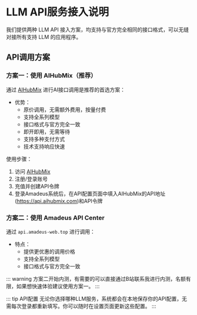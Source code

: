 # LLM API服务接入说明

我们提供两种 LLM API 接入方案，均支持与官方完全相同的接口格式，可以无缝对接所有支持 LLM 的应用程序。

## API调用方案

### 方案一：使用 AIHubMix（推荐）

通过 [AIHubMix](https://aihubmix.com?aff=6zS4) 进行AI接口调用是推荐的首选方案：

- 优势：
  - 原价调用，无需额外费用，按量付费
  - 支持全系列模型
  - 接口格式与官方完全一致
  - 即开即用，无需等待
  - 支持多种支付方式
  - 技术支持响应快速

使用步骤：
1. 访问 [AIHubMix](https://aihubmix.com?aff=6zS4)
2. 注册/登录账号
3. 充值并创建API令牌
4. 登录Amadeus系统后，在API配置页面中填入AIHubMix的API地址(https://api.aihubmix.com)和API令牌

### 方案二：使用 Amadeus API Center

通过 `api.amadeus-web.top` 进行调用：

- 特点：
  - 提供更优惠的调用价格
  - 支持全系列模型
  - 接口格式与官方完全一致

::: warning
方案二开始内测，有需要的可以直接通过B站联系我进行内测，名额有限，如果想快速体验建议使用方案一。
:::

::: tip API配置
无论你选择哪种LLM服务，系统都会在本地保存你的API配置，无需每次登录都重新填写。你可以随时在设置页面更新这些配置。
:::
